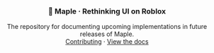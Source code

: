 <h3 align="center">
  🍁 Maple · Rethinking UI on Roblox
</h3>

<p align="center">
  The repository for documenting upcoming implementations in future releases of Maple. <br />
  <a href="https://github.com/mobiusdevs/maple-design/pulls">Contributing</a> · <a href="">View the docs</a>
</p>
